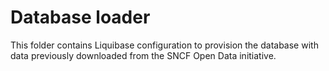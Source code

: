 # Database loader

This folder contains Liquibase configuration to provision the database with data previously downloaded from the SNCF Open Data initiative.